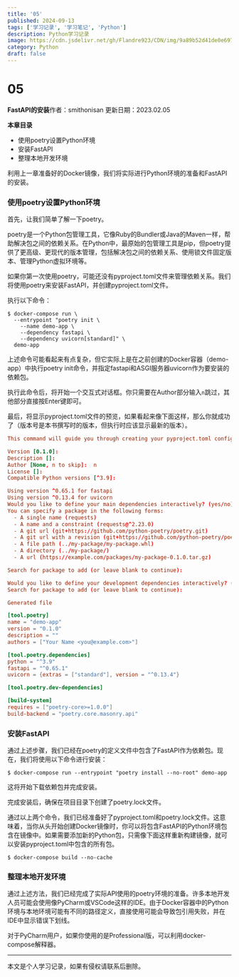 ```yaml
---
title: '05'
published: 2024-09-13
tags: ['学习记录', '学习笔记', 'Python']
description: Python学习记录
image: https://cdn.jsdelivr.net/gh/Flandre923/CDN/img/9a89b52d41de0e69798ae7f3a54d1666d6bd2ea746f73db3eb11a6c4d00578c9.png
category: Python
draft: false
---
```



# 05

**FastAPI的安装**作者：smithonisan 更新日期：2023.02.05

**本章目录**

* 使用poetry设置Python环境
* 安装FastAPI
* 整理本地开发环境

利用上一章准备好的Docker镜像，我们将实际进行Python环境的准备和FastAPI的安装。

### 使用poetry设置Python环境

首先，让我们简单了解一下poetry。

poetry是一个Python包管理工具，它像Ruby的Bundler或Java的Maven一样，帮助解决包之间的依赖关系。在Python中，最原始的包管理工具是pip，但poetry提供了更高级、更现代的版本管理，包括解决包之间的依赖关系、使用锁文件固定版本、管理Python虚拟环境等。

如果你第一次使用poetry，可能还没有pyproject.toml文件来管理依赖关系。我们将使用poetry来安装FastAPI，并创建pyproject.toml文件。

执行以下命令：

```shell
$ docker-compose run \
  --entrypoint "poetry init \
    --name demo-app \
    --dependency fastapi \
    --dependency uvicorn[standard]" \
  demo-app
```

上述命令可能看起来有点复杂，但它实际上是在之前创建的Docker容器（demo-app）中执行poetry init命令，并指定fastapi和ASGI服务器uvicorn作为要安装的依赖包。

执行此命令后，将开始一个交互式对话框。你只需要在Author部分输入`n`​跳过，其他部分直接按Enter键即可。

最后，将显示pyproject.toml文件的预览，如果看起来像下面这样，那么你就成功了（版本号是本书撰写时的版本，但执行时应该显示最新的版本）。

```toml
This command will guide you through creating your pyproject.toml config.

Version [0.1.0]:
Description []:
Author [None, n to skip]:  n
License []:
Compatible Python versions [^3.9]:

Using version ^0.65.1 for fastapi
Using version ^0.13.4 for uvicorn
Would you like to define your main dependencies interactively? (yes/no) [yes]
You can specify a package in the following forms:
  - A single name (requests)
  - A name and a constraint (requests@^2.23.0)
  - A git url (git+https://github.com/python-poetry/poetry.git) 
  - A git url with a revision (git+https://github.com/python-poetry/poetry.git#develop) 
  - A file path (../my-package/my-package.whl)
  - A directory (../my-package/)
  - A url (https://example.com/packages/my-package-0.1.0.tar.gz) 

Search for package to add (or leave blank to continue):

Would you like to define your development dependencies interactively? (yes/no) [yes]
Search for package to add (or leave blank to continue):

Generated file

[tool.poetry]
name = "demo-app"
version = "0.1.0"
description = ""
authors = ["Your Name <you@example.com>"]

[tool.poetry.dependencies]
python = "^3.9"
fastapi = "^0.65.1"
uvicorn = {extras = ["standard"], version = "^0.13.4"}

[tool.poetry.dev-dependencies]

[build-system]
requires = ["poetry-core>=1.0.0"]
build-backend = "poetry.core.masonry.api"
```

### 安装FastAPI

通过上述步骤，我们已经在poetry的定义文件中包含了FastAPI作为依赖包。现在，我们将使用以下命令进行安装：

```shell
$ docker-compose run --entrypoint "poetry install --no-root" demo-app
```

这将开始下载依赖包并完成安装。

完成安装后，确保在项目目录下创建了poetry.lock文件。

通过以上两个命令，我们已经准备好了pyproject.toml和poetry.lock文件。这意味着，当你从头开始创建Docker镜像时，你可以将包含FastAPI的Python环境包含在镜像中。如果需要添加新的Python包，只需像下面这样重新构建镜像，就可以安装pyproject.toml中包含的所有包。

```shell
$ docker-compose build --no-cache
```

### 整理本地开发环境

通过上述方法，我们已经完成了实际API使用的poetry环境的准备。许多本地开发人员可能会使用像PyCharm或VSCode这样的IDE。由于Docker容器中的Python环境与本地环境可能有不同的路径定义，直接使用可能会导致包引用失败，并在IDE中显示错误下划线。

对于PyCharm用户，如果你使用的是Professional版，可以利用docker-compose解释器。

---
本文是个人学习记录，如果有侵权请联系后删除。
